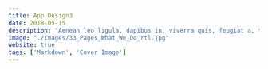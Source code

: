 ```yaml
---
title: App Design3
date: 2018-05-15
description: "Aenean leo ligula, dapibus in, viverra quis, feugiat a, tellus. Phasellus viverra nulla ut metus varius laoreet."
image: "./images/33_Pages_What_We_Do_rtl.jpg"
website: true
tags: ['Markdown', 'Cover Image']
---
```


